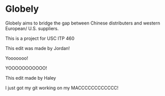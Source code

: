 # Globely 

Globely aims to bridge the gap between Chinese distributers and western European/ U.S. suppliers.

This is a project for USC ITP 460

This edit was made by Jordan!

Yooooooo!

YOOOOOOOOOOO!

This edit made by Haley

I just got my git working on my MACCCCCCCCCCCC!
